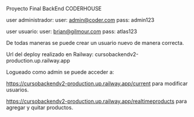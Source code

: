 Proyecto Final BackEnd CODERHOUSE

user administrador:
user: admin@coder.com
pass: admin123

user usuario:
user: brian@gilmour.com 
pass: atlas123

De todas maneras se puede crear un usuario nuevo de manera correcta.

Url del deploy realizado en Railway:
cursobackendv2-production.up.railway.app

Logueado como admin se puede acceder a:

https://cursobackendv2-production.up.railway.app/current para modificar usuarios.

https://cursobackendv2-production.up.railway.app/realtimeproducts para agregar y quitar productos.
